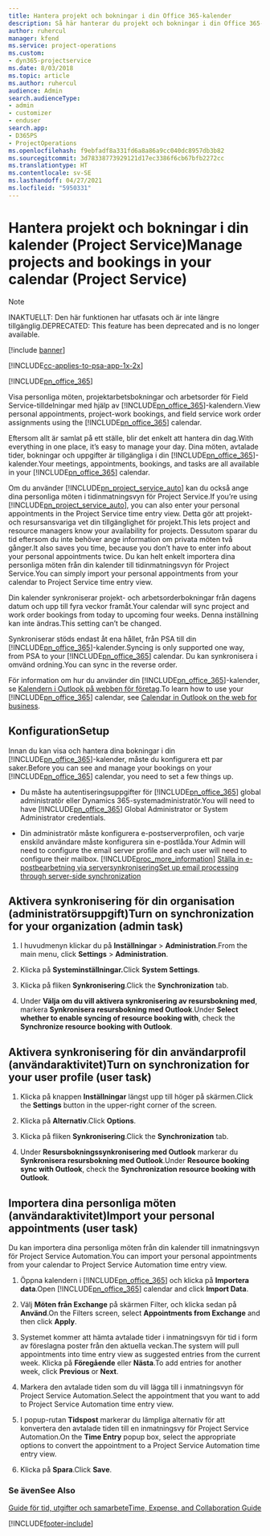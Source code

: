 ```yaml
---
title: Hantera projekt och bokningar i din Office 365-kalender
description: Så här hanterar du projekt och bokningar i din Office 365-kalender
author: ruhercul
manager: kfend
ms.service: project-operations
ms.custom:
- dyn365-projectservice
ms.date: 8/03/2018
ms.topic: article
ms.author: ruhercul
audience: Admin
search.audienceType:
- admin
- customizer
- enduser
search.app:
- D365PS
- ProjectOperations
ms.openlocfilehash: f9ebfadf8a331fd6a8a86a9cc040dc8957db3b82
ms.sourcegitcommit: 3d78338773929121d17ec3386f6cb67bfb2272cc
ms.translationtype: HT
ms.contentlocale: sv-SE
ms.lasthandoff: 04/27/2021
ms.locfileid: "5950331"
---
```

# <a name="manage-projects-and-bookings-in-your-calendar-project-service"></a><span data-ttu-id="a44c1-103">Hantera projekt och bokningar i din kalender (Project Service)</span><span class="sxs-lookup"><span data-stu-id="a44c1-103">Manage projects and bookings in your calendar (Project Service)</span></span>

> [!Note]
> <span data-ttu-id="a44c1-104">INAKTUELLT: Den här funktionen har utfasats och är inte längre tillgänglig.</span><span class="sxs-lookup"><span data-stu-id="a44c1-104">DEPRECATED: This feature has been deprecated and is no longer available.</span></span>

[!include [banner](../includes/psa-now-project-operations.md)]

[!INCLUDE[cc-applies-to-psa-app-1x-2x](../includes/cc-applies-to-psa-app-1x-2x.md)]

[!INCLUDE[pn_office_365](../includes/pn-office-365.md)] 

<span data-ttu-id="a44c1-105">Visa personliga möten, projektarbetsbokningar och arbetsorder för Field Service-tilldelningar med hjälp av [!INCLUDE[pn_office_365](../includes/pn-office-365.md)]-kalendern.</span><span class="sxs-lookup"><span data-stu-id="a44c1-105">View personal appointments, project-work bookings, and field service work order assignments using the [!INCLUDE[pn_office_365](../includes/pn-office-365.md)] calendar.</span></span>  
  
 <span data-ttu-id="a44c1-106">Eftersom allt är samlat på ett ställe, blir det enkelt att hantera din dag.</span><span class="sxs-lookup"><span data-stu-id="a44c1-106">With everything in one place, it’s easy to manage your day.</span></span> <span data-ttu-id="a44c1-107">Dina möten, avtalade tider, bokningar och uppgifter är tillgängliga i din [!INCLUDE[pn_office_365](../includes/pn-office-365.md)]-kalender.</span><span class="sxs-lookup"><span data-stu-id="a44c1-107">Your meetings, appointments, bookings, and tasks are all available in your [!INCLUDE[pn_office_365](../includes/pn-office-365.md)] calendar.</span></span>  
  
 <span data-ttu-id="a44c1-108">Om du använder [!INCLUDE[pn_project_service_auto](../includes/pn-project-service-auto.md)] kan du också ange dina personliga möten i tidinmatningsvyn för Project Service.</span><span class="sxs-lookup"><span data-stu-id="a44c1-108">If you’re using [!INCLUDE[pn_project_service_auto](../includes/pn-project-service-auto.md)], you can also enter your personal appointments in the Project Service time entry view.</span></span> <span data-ttu-id="a44c1-109">Detta gör att projekt- och resursansvariga vet din tillgänglighet för projekt.</span><span class="sxs-lookup"><span data-stu-id="a44c1-109">This lets project and resource managers know your availability for projects.</span></span> <span data-ttu-id="a44c1-110">Dessutom sparar du tid eftersom du inte behöver ange information om privata möten två gånger.</span><span class="sxs-lookup"><span data-stu-id="a44c1-110">It also saves you time, because you don’t have to enter info about your personal appointments twice.</span></span> <span data-ttu-id="a44c1-111">Du kan helt enkelt importera dina personliga möten från din kalender till tidinmatningsvyn för Project Service.</span><span class="sxs-lookup"><span data-stu-id="a44c1-111">You can simply import your personal appointments from your calendar to Project Service time entry view.</span></span>  
  
 <span data-ttu-id="a44c1-112">Din kalender synkroniserar projekt- och arbetsorderbokningar från dagens datum och upp till fyra veckor framåt.</span><span class="sxs-lookup"><span data-stu-id="a44c1-112">Your calendar will sync project and work order bookings from today to upcoming four weeks.</span></span> <span data-ttu-id="a44c1-113">Denna inställning kan inte ändras.</span><span class="sxs-lookup"><span data-stu-id="a44c1-113">This setting can’t be changed.</span></span>  
  
 <span data-ttu-id="a44c1-114">Synkroniserar stöds endast åt ena hållet, från PSA till din [!INCLUDE[pn_office_365](../includes/pn-office-365.md)]-kalender.</span><span class="sxs-lookup"><span data-stu-id="a44c1-114">Syncing is only supported one way, from PSA to your [!INCLUDE[pn_office_365](../includes/pn-office-365.md)] calendar.</span></span> <span data-ttu-id="a44c1-115">Du kan synkronisera i omvänd ordning.</span><span class="sxs-lookup"><span data-stu-id="a44c1-115">You can sync in the reverse order.</span></span> 
  
 <span data-ttu-id="a44c1-116">För information om hur du använder din [!INCLUDE[pn_office_365](../includes/pn-office-365.md)]-kalender, se [Kalendern i Outlook på webben för företag](https://support.office.com/article/Calendar-in-Outlook-on-the-web-for-business-5219c457-d1fe-4c2f-9032-1a816b88e936).</span><span class="sxs-lookup"><span data-stu-id="a44c1-116">To learn how to use your [!INCLUDE[pn_office_365](../includes/pn-office-365.md)] calendar, see [Calendar in Outlook on the web for business](https://support.office.com/article/Calendar-in-Outlook-on-the-web-for-business-5219c457-d1fe-4c2f-9032-1a816b88e936).</span></span>  
  
## <a name="setup"></a><span data-ttu-id="a44c1-117">Konfiguration</span><span class="sxs-lookup"><span data-stu-id="a44c1-117">Setup</span></span>  
 <span data-ttu-id="a44c1-118">Innan du kan visa och hantera dina bokningar i din [!INCLUDE[pn_office_365](../includes/pn-office-365.md)]-kalender, måste du konfigurera ett par saker.</span><span class="sxs-lookup"><span data-stu-id="a44c1-118">Before you can see and manage your bookings on your [!INCLUDE[pn_office_365](../includes/pn-office-365.md)] calendar, you need to set a few things up.</span></span>  
  
- <span data-ttu-id="a44c1-119">Du måste ha autentiseringsuppgifter för [!INCLUDE[pn_office_365](../includes/pn-office-365.md)] global administratör eller Dynamics 365-systemadministratör.</span><span class="sxs-lookup"><span data-stu-id="a44c1-119">You will need to have [!INCLUDE[pn_office_365](../includes/pn-office-365.md)] Global Administrator or System Administrator credentials.</span></span>  
  
- <span data-ttu-id="a44c1-120">Din administratör måste konfigurera e-postserverprofilen, och varje enskild användare måste konfigurera sin e-postlåda.</span><span class="sxs-lookup"><span data-stu-id="a44c1-120">Your Admin will need to configure the email server profile and each user will need to configure their mailbox.</span></span> [!INCLUDE[proc_more_information](../includes/proc-more-information.md)] <span data-ttu-id="a44c1-121">[Ställa in e-postbearbetning via serversynkronisering](/dynamics365/customerengagement/on-premises/admin/set-up-server-side-synchronization-of-email-appointments-contacts-and-tasks)</span><span class="sxs-lookup"><span data-stu-id="a44c1-121">[Set up email processing through server-side synchronization](/dynamics365/customerengagement/on-premises/admin/set-up-server-side-synchronization-of-email-appointments-contacts-and-tasks)</span></span>  
  
## <a name="turn-on-synchronization-for-your-organization-admin-task"></a><span data-ttu-id="a44c1-122">Aktivera synkronisering för din organisation (administratörsuppgift)</span><span class="sxs-lookup"><span data-stu-id="a44c1-122">Turn on synchronization for your organization (admin task)</span></span>  
  
1.  <span data-ttu-id="a44c1-123">I huvudmenyn klickar du på **Inställningar** > **Administration**.</span><span class="sxs-lookup"><span data-stu-id="a44c1-123">From the main menu, click **Settings** > **Administration**.</span></span>  
  
2.  <span data-ttu-id="a44c1-124">Klicka på **Systeminställningar.**</span><span class="sxs-lookup"><span data-stu-id="a44c1-124">Click **System Settings**.</span></span>  
  
3.  <span data-ttu-id="a44c1-125">Klicka på fliken **Synkronisering**.</span><span class="sxs-lookup"><span data-stu-id="a44c1-125">Click the **Synchronization** tab.</span></span>  
  
4.  <span data-ttu-id="a44c1-126">Under **Välja om du vill aktivera synkronisering av resursbokning med**, markera **Synkronisera resursbokning med Outlook**.</span><span class="sxs-lookup"><span data-stu-id="a44c1-126">Under **Select whether to enable syncing of resource booking with**, check the **Synchronize resource booking with Outlook**.</span></span>  
  
## <a name="turn-on-synchronization-for-your-user-profile-user-task"></a><span data-ttu-id="a44c1-127">Aktivera synkronisering för din användarprofil (användaraktivitet)</span><span class="sxs-lookup"><span data-stu-id="a44c1-127">Turn on synchronization for your user profile (user task)</span></span>  
  
1.  <span data-ttu-id="a44c1-128">Klicka på knappen **Inställningar** längst upp till höger på skärmen.</span><span class="sxs-lookup"><span data-stu-id="a44c1-128">Click the **Settings** button in the upper-right corner of the screen.</span></span>  
  
2.  <span data-ttu-id="a44c1-129">Klicka på **Alternativ**.</span><span class="sxs-lookup"><span data-stu-id="a44c1-129">Click **Options**.</span></span>  
  
3.  <span data-ttu-id="a44c1-130">Klicka på fliken **Synkronisering**.</span><span class="sxs-lookup"><span data-stu-id="a44c1-130">Click the **Synchronization** tab.</span></span>  
  
4.  <span data-ttu-id="a44c1-131">Under **Resursbokningssynkronisering med Outlook** markerar du **Synkronisera resursbokning med Outlook**.</span><span class="sxs-lookup"><span data-stu-id="a44c1-131">Under **Resource booking sync with Outlook**, check the **Synchronization resource booking with Outlook**.</span></span>  
  
## <a name="import-your-personal-appointments-user-task"></a><span data-ttu-id="a44c1-132">Importera dina personliga möten (användaraktivitet)</span><span class="sxs-lookup"><span data-stu-id="a44c1-132">Import your personal appointments (user task)</span></span>  
 <span data-ttu-id="a44c1-133">Du kan importera dina personliga möten från din kalender till inmatningsvyn för Project Service Automation.</span><span class="sxs-lookup"><span data-stu-id="a44c1-133">You can import your personal appointments from your calendar to Project Service Automation time entry view.</span></span>  
  
1. <span data-ttu-id="a44c1-134">Öppna kalendern i [!INCLUDE[pn_office_365](../includes/pn-office-365.md)] och klicka på **Importera data**.</span><span class="sxs-lookup"><span data-stu-id="a44c1-134">Open [!INCLUDE[pn_office_365](../includes/pn-office-365.md)] calendar and click **Import Data**.</span></span>  
  
2. <span data-ttu-id="a44c1-135">Välj **Möten från Exchange** på skärmen Filter, och klicka sedan på **Använd**.</span><span class="sxs-lookup"><span data-stu-id="a44c1-135">On the Filters screen, select **Appointments from Exchange** and then click **Apply**.</span></span>  
  
3. <span data-ttu-id="a44c1-136">Systemet kommer att hämta avtalade tider i inmatningsvyn för tid i form av föreslagna poster från den aktuella veckan.</span><span class="sxs-lookup"><span data-stu-id="a44c1-136">The system will pull appointments into time entry view as suggested entries from the current week.</span></span> <span data-ttu-id="a44c1-137">Klicka på **Föregående** eller **Nästa**.</span><span class="sxs-lookup"><span data-stu-id="a44c1-137">To add entries for another week, click **Previous** or **Next**.</span></span>  
  
4. <span data-ttu-id="a44c1-138">Markera den avtalade tiden som du vill lägga till i inmatningsvyn för Project Service Automation.</span><span class="sxs-lookup"><span data-stu-id="a44c1-138">Select the appointment that you want to add to Project Service Automation time entry view.</span></span>  
  
5. <span data-ttu-id="a44c1-139">I popup-rutan **Tidspost** markerar du lämpliga alternativ för att konvertera den avtalade tiden till en inmatningsvy för Project Service Automation.</span><span class="sxs-lookup"><span data-stu-id="a44c1-139">On the **Time Entry** popup box, select the appropriate options to convert the appointment to a Project Service Automation time entry view.</span></span>  
  
6. <span data-ttu-id="a44c1-140">Klicka på **Spara**.</span><span class="sxs-lookup"><span data-stu-id="a44c1-140">Click **Save**.</span></span>  
  
### <a name="see-also"></a><span data-ttu-id="a44c1-141">Se även</span><span class="sxs-lookup"><span data-stu-id="a44c1-141">See Also</span></span>  
 [<span data-ttu-id="a44c1-142">Guide för tid, utgifter och samarbete</span><span class="sxs-lookup"><span data-stu-id="a44c1-142">Time, Expense, and Collaboration Guide</span></span>](../psa/time-expense-collaboration-guide.md)


[!INCLUDE[footer-include](../includes/footer-banner.md)]
